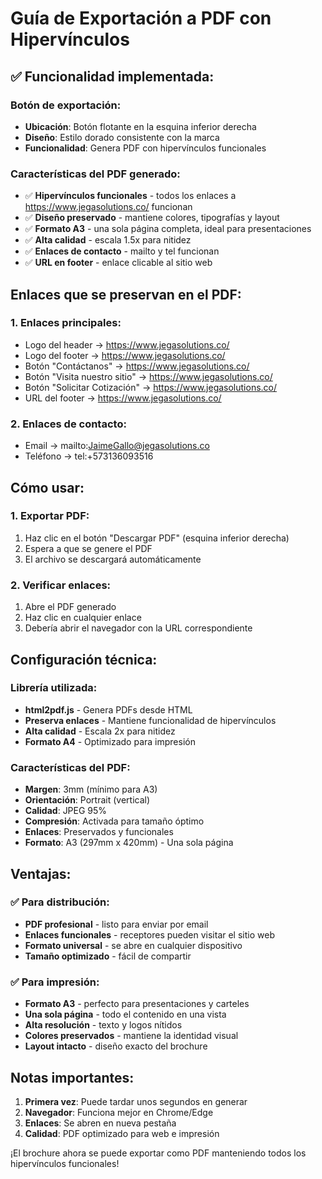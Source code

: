 # Guía de Exportación a PDF con Hipervínculos

## ✅ **Funcionalidad implementada:**

### **Botón de exportación:**
- **Ubicación**: Botón flotante en la esquina inferior derecha
- **Diseño**: Estilo dorado consistente con la marca
- **Funcionalidad**: Genera PDF con hipervínculos funcionales

### **Características del PDF generado:**
- ✅ **Hipervínculos funcionales** - todos los enlaces a https://www.jegasolutions.co/ funcionan
- ✅ **Diseño preservado** - mantiene colores, tipografías y layout
- ✅ **Formato A3** - una sola página completa, ideal para presentaciones
- ✅ **Alta calidad** - escala 1.5x para nitidez
- ✅ **Enlaces de contacto** - mailto y tel funcionan
- ✅ **URL en footer** - enlace clicable al sitio web

## **Enlaces que se preservan en el PDF:**

### **1. Enlaces principales:**
- Logo del header → https://www.jegasolutions.co/
- Logo del footer → https://www.jegasolutions.co/
- Botón "Contáctanos" → https://www.jegasolutions.co/
- Botón "Visita nuestro sitio" → https://www.jegasolutions.co/
- Botón "Solicitar Cotización" → https://www.jegasolutions.co/
- URL del footer → https://www.jegasolutions.co/

### **2. Enlaces de contacto:**
- Email → mailto:JaimeGallo@jegasolutions.co
- Teléfono → tel:+573136093516

## **Cómo usar:**

### **1. Exportar PDF:**
1. Haz clic en el botón "Descargar PDF" (esquina inferior derecha)
2. Espera a que se genere el PDF
3. El archivo se descargará automáticamente

### **2. Verificar enlaces:**
1. Abre el PDF generado
2. Haz clic en cualquier enlace
3. Debería abrir el navegador con la URL correspondiente

## **Configuración técnica:**

### **Librería utilizada:**
- **html2pdf.js** - Genera PDFs desde HTML
- **Preserva enlaces** - Mantiene funcionalidad de hipervínculos
- **Alta calidad** - Escala 2x para nitidez
- **Formato A4** - Optimizado para impresión

### **Características del PDF:**
- **Margen**: 3mm (mínimo para A3)
- **Orientación**: Portrait (vertical)
- **Calidad**: JPEG 95%
- **Compresión**: Activada para tamaño óptimo
- **Enlaces**: Preservados y funcionales
- **Formato**: A3 (297mm x 420mm) - Una sola página

## **Ventajas:**

### **✅ Para distribución:**
- **PDF profesional** - listo para enviar por email
- **Enlaces funcionales** - receptores pueden visitar el sitio web
- **Formato universal** - se abre en cualquier dispositivo
- **Tamaño optimizado** - fácil de compartir

### **✅ Para impresión:**
- **Formato A3** - perfecto para presentaciones y carteles
- **Una sola página** - todo el contenido en una vista
- **Alta resolución** - texto y logos nítidos
- **Colores preservados** - mantiene la identidad visual
- **Layout intacto** - diseño exacto del brochure

## **Notas importantes:**

1. **Primera vez**: Puede tardar unos segundos en generar
2. **Navegador**: Funciona mejor en Chrome/Edge
3. **Enlaces**: Se abren en nueva pestaña
4. **Calidad**: PDF optimizado para web e impresión

¡El brochure ahora se puede exportar como PDF manteniendo todos los hipervínculos funcionales!
